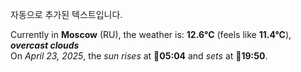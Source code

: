 
자동으로 추가된 텍스트입니다.

<!--START_SECTION:weather:moscow-->
Currently in **Moscow** (RU), the weather is: **12.6°C** (feels like **11.4°C**), ***overcast clouds***<br/>
On *April 23, 2025*, the *sun rises* at 🌅**05:04** and *sets* at 🌇**19:50**.
<!--END_SECTION:weather-->

